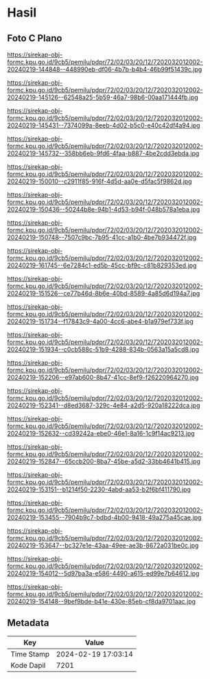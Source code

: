 # Hasil

## Foto C Plano

https://sirekap-obj-formc.kpu.go.id/9cb5/pemilu/pdpr/72/02/03/20/12/7202032012002-20240219-144848--448990eb-df06-4b7b-b4b4-46b99f51439c.jpg

https://sirekap-obj-formc.kpu.go.id/9cb5/pemilu/pdpr/72/02/03/20/12/7202032012002-20240219-145126--62548a25-5b59-46a7-98b6-00aa171444fb.jpg

https://sirekap-obj-formc.kpu.go.id/9cb5/pemilu/pdpr/72/02/03/20/12/7202032012002-20240219-145431--7374099a-8eeb-4d02-b5c0-e40c42df4a94.jpg

https://sirekap-obj-formc.kpu.go.id/9cb5/pemilu/pdpr/72/02/03/20/12/7202032012002-20240219-145732--358bb6eb-9fd6-4faa-b887-4be2cdd3ebda.jpg

https://sirekap-obj-formc.kpu.go.id/9cb5/pemilu/pdpr/72/02/03/20/12/7202032012002-20240219-150010--c2911f85-916f-4d5d-aa0e-d5fac5f9862d.jpg

https://sirekap-obj-formc.kpu.go.id/9cb5/pemilu/pdpr/72/02/03/20/12/7202032012002-20240219-150436--50244b8e-94b1-4d53-b94f-048b578a1eba.jpg

https://sirekap-obj-formc.kpu.go.id/9cb5/pemilu/pdpr/72/02/03/20/12/7202032012002-20240219-150748--7507c9bc-7b95-41cc-a1b0-4be7b934472f.jpg

https://sirekap-obj-formc.kpu.go.id/9cb5/pemilu/pdpr/72/02/03/20/12/7202032012002-20240219-161745--6e7284c1-ed5b-45cc-bf9c-c81b829353ed.jpg

https://sirekap-obj-formc.kpu.go.id/9cb5/pemilu/pdpr/72/02/03/20/12/7202032012002-20240219-151526--ce77b46d-8b6e-40bd-8589-4a85d6d194a7.jpg

https://sirekap-obj-formc.kpu.go.id/9cb5/pemilu/pdpr/72/02/03/20/12/7202032012002-20240219-151734--f17843c9-4a00-4cc6-abe4-b1a979ef733f.jpg

https://sirekap-obj-formc.kpu.go.id/9cb5/pemilu/pdpr/72/02/03/20/12/7202032012002-20240219-151934--c0cb588c-51b9-4288-834b-0563a15a5cd8.jpg

https://sirekap-obj-formc.kpu.go.id/9cb5/pemilu/pdpr/72/02/03/20/12/7202032012002-20240219-152206--e97ab600-8b47-41cc-8ef9-f26220964270.jpg

https://sirekap-obj-formc.kpu.go.id/9cb5/pemilu/pdpr/72/02/03/20/12/7202032012002-20240219-152341--d8ed3687-329c-4e84-a2d5-920a18222dca.jpg

https://sirekap-obj-formc.kpu.go.id/9cb5/pemilu/pdpr/72/02/03/20/12/7202032012002-20240219-152632--cd39242a-ebe0-46e1-8a16-1c9f14ac9213.jpg

https://sirekap-obj-formc.kpu.go.id/9cb5/pemilu/pdpr/72/02/03/20/12/7202032012002-20240219-152847--65ccb200-8ba7-45be-a5d2-33bb4641b415.jpg

https://sirekap-obj-formc.kpu.go.id/9cb5/pemilu/pdpr/72/02/03/20/12/7202032012002-20240219-153151--b1214f50-2230-4abd-aa53-b2f6bf411790.jpg

https://sirekap-obj-formc.kpu.go.id/9cb5/pemilu/pdpr/72/02/03/20/12/7202032012002-20240219-153455--7904b9c7-bdbd-4b00-9418-49a275a45cae.jpg

https://sirekap-obj-formc.kpu.go.id/9cb5/pemilu/pdpr/72/02/03/20/12/7202032012002-20240219-153647--bc327e1e-43aa-49ee-ae3b-8672a031be0c.jpg

https://sirekap-obj-formc.kpu.go.id/9cb5/pemilu/pdpr/72/02/03/20/12/7202032012002-20240219-154012--5d97ba3a-e586-4490-a615-ed99e7b64612.jpg

https://sirekap-obj-formc.kpu.go.id/9cb5/pemilu/pdpr/72/02/03/20/12/7202032012002-20240219-154148--9bef9bde-b41e-430e-85eb-cf8da9701aac.jpg


## Metadata

| Key        | Value               |
| ---------- | ------------------- |
| Time Stamp | 2024-02-19 17:03:14 |
| Kode Dapil | 7201                |



